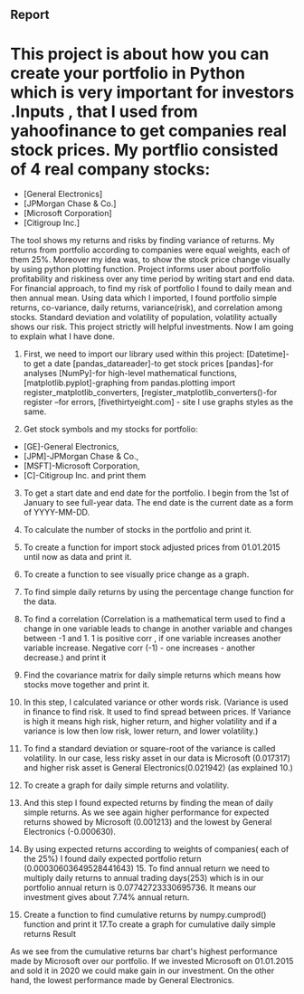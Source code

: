 ## Report

# This project is about how you can create your portfolio in Python which is very important for investors .Inputs , that I used from yahoofinance to get companies real stock prices. My portflio consisted of 4 real company stocks: 
- [General Electronics]
- [JPMorgan Chase &amp; Co.]
- [Microsoft Corporation]
- [Citigroup Inc.]
 
 The tool shows my returns and risks by finding variance of returns. My returns from portfolio according
to companies were equal weights, each of them 25%. Moreover my idea was, to show the stock price
change visually by using python plotting function. Project informs user about portfolio profitability and
riskiness over any time period by writing start and end data. For financial approach, to find my risk of
portfolio I found to daily mean and then annual mean. Using data which I imported, I found portfolio
simple returns, co-variance, daily returns, variance(risk), and correlation among stocks. Standard
deviation and volatility of population, volatility actually shows our risk. This project strictly will helpful
investments.
Now I am going to explain what I have done.

1. First, we need to import our library used within this project:
 [Datetime]-to get a date
 [pandas_datareader]-to get stock prices
 [pandas]-for analyses
 [NumPy]-for high-level mathematical functions, 
 [matplotlib.pyplot]-graphing from pandas.plotting import register_matplotlib_converters,
 [register_matplotlib_converters()-for register –for errors, 
 [fivethirtyeight.com] - site I use graphs styles as the same.

2. Get stock symbols and my stocks for portfolio: 
- [GE]-General Electronics, 
- [JPM]-JPMorgan Chase &amp; Co.,
- [MSFT]-Microsoft Corporation, 
- [C]-Citigroup Inc. and print them

3. To get a start date and end date for the portfolio. I begin from the 1st of January to see full-year data.
The end date is the current date as a form of YYYY-MM-DD.

4. To calculate the number of stocks in the portfolio and print it.

5. To create a function for import stock adjusted prices from 01.01.2015 until now as data and print it.
6. To create a function to see visually price change as a graph.

7. To find simple daily returns by using the percentage change function for the data.
8. To find a correlation (Correlation is a mathematical term used to find a change in one variable leads to change in another variable and changes between -1 and 1. 1 is positive corr , if one variable increases another variable increase. Negative corr (-1) - one increases - another decrease.) and print it
9. Find the covariance matrix for daily simple returns which means how stocks move together and print it.
10. In this step, I calculated variance or other words risk. (Variance is used in finance to find risk. It used to find spread between prices. If Variance is high it means high risk, higher return, and higher volatility and if a variance is low then low risk, lower return, and lower volatility.)
11. To find a standard deviation or square-root of the variance is called volatility. In our case, less risky asset in our data is Microsoft (0.017317) and higher risk asset is General Electronics(0.021942) (as explained 10.)
12. To create a graph for daily simple returns and volatility.
13. And this step I found expected returns by finding the mean of daily simple returns. As we see again higher performance for expected returns showed by Microsoft (0.001213) and the lowest by General Electronics (-0.000630).
14. By using expected returns according to weights of companies( each of the 25%) I found daily expected portfolio return (0.00030603649528441643)
15. To find annual return we need to multiply daily returns to annual trading days(253) which is in our portfolio annual return is 0.07742723330695736. It means our investment gives about 7.74% annual return.
16. Create a function to find cumulative returns by numpy.cumprod() function and print it
17.To create a graph for cumulative daily simple returns Result

As we see from the cumulative returns bar chart&#39;s highest performance made by Microsoft over our
portfolio. If we invested Microsoft on 01.01.2015 and sold it in 2020 we could make gain in
our investment. On the other hand, the lowest performance made by General Electronics.
